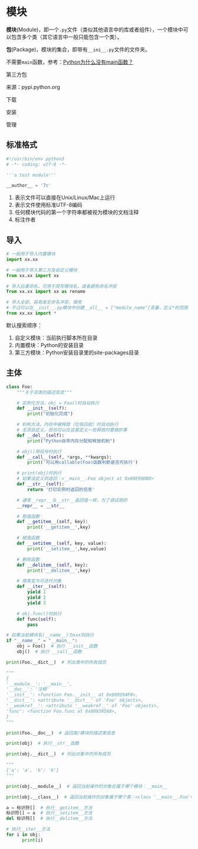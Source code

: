# 模块

**模块**(Module)，即一个`.py`文件（类似其他语言中的库或者组件），一个模块中可以包含多个类（其它语言中一般只能包含一个类）。

**包**(Package)，模块的集合，即带有`__ini__.py`文件的文件夹。

不需要`main`函数，参考：[Python为什么没有main函数？](https://mp.weixin.qq.com/s/1ehySR5NH2v1U8WIlXflEQ)

第三方包

来源：pypi.python.org

下载

安装

管理


## 标准格式

```python
#!/usr/bin/env python3
# -*- coding: utf-8 -*-

'''a test module'''

__author__ = '7c'
```

1. 表示文件可以直接在Unix/Linux/Mac上运行
2. 表示文件使用标准UTF-8编码
3. 任何模块代码的第一个字符串都被视为模块的文档注释
4. 标注作者

## 导入

```python
# 一般用于导入内置模块
import xx.xx

# 一般用于导入第三方及自定义模块
from xx.xx import xx

# 导入后重命名，可用于简写模块名，或者避免命名冲突
from xx.xx import xx as rename

# 导入全部，容易发生命名冲突，慎用
# 不过可以在__init__.py模块中创建__all__ = ["module_name"]变量，定义*的范围
from xx.xx import *
```

默认搜索顺序：

1. 自定义模块：当前执行脚本所在目录
2. 内置模块：Python的安装目录
3. 第三方模块：Python安装目录里的site-packages目录

## 主体

```python
class Foo:
    """关于该类的描述信息"""

    # 实例化方法，obj = Foo()时自动执行
    def __init__(self):
        print("初始化完成")

    # 析构方法，内存中被释放（垃圾回收）时自动执行
    # 无须自定义，但也可以在这里定义一些释放时要做的事
    def __del__(self):
        print("Python自带内存分配和释放机制")

    # obj()带括号时执行
    def __call__(self, *args, **kwargs):
        print('可以用callable(Foo)函数判断是否可执行')

    # print(obj)时执行
    # 如果没定义则返回：<__main__.Foo object at 0x00E90DB0>
    def __str__(self):
        return '打印实例时返回的信息'

    # 通常__repr__与__str__返回值一样，为了调试用的
    __repr__ = __str__

    # 取值函数
    def __getitem__(self, key):
        print('__getitem__',key)

    # 赋值函数
    def __setitem__(self, key, value):
        print('__setitem__',key,value)

    # 删除函数
    def __delitem__(self, key):
        print('__delitem__',key)

    # 使类变为可迭代对象
    def __iter__(self):
        yield 1
        yield 2
        yield 3

    # obj.func()时执行
    def func(self):
        pass
```

```python
# 如果当前模块名(__name__)为xxx则执行
if "__name__" = "__main__":
    obj = Foo()  # 执行 __init__函数
    obj()  # 执行 __call__函数
```

```python
print(Foo.__dict__)  # 列出类中的所有成员

"""
{
'__module__': '__main__',
'__doc__': '注释'
'__init__': <function Foo.__init__ at 0x009394F8>,
'__dict__': <attribute '__dict__' of 'Foo' objects>,
'__weakref__': <attribute '__weakref__' of 'Foo' objects>,
'func': <function Foo.func at 0x00939588>,
}
"""

print(Foo.__doc__)  # 返回类/模块的描述类信息
```

```python
print(obj)  # 执行__str__函数

print(obj.__dict__)  # 列出对象中的所有成员

"""
{'a': 'a', 'b': 'b'}
"""

print(obj.__module__)  # 返回当前操作的对象在属于哪个模块：__main__

print(obj.__class__)  # 返回当前操作的对象属于哪个类：<class '__main__.Foo'>
```

```python
a = 标识符[]  # 执行__getitem__方法
标识符[] = a  # 执行__setitem__方法
del 标识符[]  # 执行__delitem__方法

# 执行__iter__方法
for i in obj:
      print(i)
```


